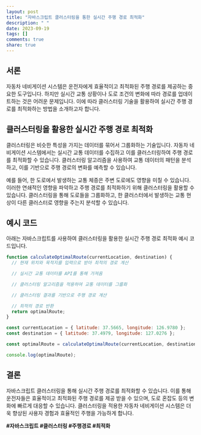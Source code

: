 ```yaml
---
layout: post
title: "자바스크립트 클러스터링을 통한 실시간 주행 경로 최적화"
description: " "
date: 2023-09-19
tags: []
comments: true
share: true
---
```


## 서론

자동차 네비게이션 시스템은 운전자에게 효율적이고 최적화된 주행 경로를 제공하는 중요한 도구입니다. 하지만 실시간 교통 상황이나 도로 조건의 변화에 따라 경로를 업데이트하는 것은 어려운 문제입니다. 이에 따라 클러스터링 기술을 활용하여 실시간 주행 경로를 최적화하는 방법을 소개하고자 합니다.

## 클러스터링을 활용한 실시간 주행 경로 최적화

클러스터링은 비슷한 특성을 가지는 데이터를 묶어서 그룹화하는 기술입니다. 자동차 네비게이션 시스템에서는 실시간 교통 데이터를 수집하고 이를 클러스터링하여 주행 경로를 최적화할 수 있습니다. 클러스터링 알고리즘을 사용하여 교통 데이터의 패턴을 분석하고, 이를 기반으로 주행 경로의 변화를 예측할 수 있습니다.

예를 들어, 한 도로에서 발생하는 교통 체증은 주변 도로에도 영향을 미칠 수 있습니다. 이러한 연쇄적인 영향을 파악하고 주행 경로를 최적화하기 위해 클러스터링을 활용할 수 있습니다. 클러스터링을 통해 도로들을 그룹화하고, 한 클러스터에서 발생하는 교통 현상이 다른 클러스터로 영향을 주는지 분석할 수 있습니다.

## 예시 코드

아래는 자바스크립트를 사용하여 클러스터링을 활용한 실시간 주행 경로 최적화 예시 코드입니다.

```javascript
function calculateOptimalRoute(currentLocation, destination) {
  // 현재 위치와 목적지를 입력으로 받아 최적의 경로 계산

  // 실시간 교통 데이터를 API를 통해 가져옴

  // 클러스터링 알고리즘을 적용하여 교통 데이터를 그룹화

  // 클러스터링 결과를 기반으로 주행 경로 계산

  // 최적의 경로 반환
  return optimalRoute;
}

const currentLocation = { latitude: 37.5665, longitude: 126.9780 };
const destination = { latitude: 37.4979, longitude: 127.0276 };

const optimalRoute = calculateOptimalRoute(currentLocation, destination);

console.log(optimalRoute);
```

## 결론

자바스크립트 클러스터링을 통해 실시간 주행 경로를 최적화할 수 있습니다. 이를 통해 운전자들은 효율적이고 최적화된 주행 경로를 제공 받을 수 있으며, 도로 혼잡도 등의 변화에 빠르게 대응할 수 있습니다. 클러스터링을 적용한 자동차 네비게이션 시스템은 더욱 향상된 사용자 경험과 효율적인 주행을 가능하게 합니다.

**#자바스크립트 #클러스터링 #주행경로 #최적화**